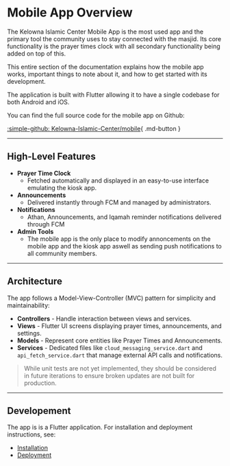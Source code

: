 # Mobile App Overview

The Kelowna Islamic Center Mobile App is the most used app and the primary tool the community uses to stay connected with the masjid. Its core functionality is the prayer times clock with all secondary functionality being added on top of this.

This entire section of the documentation explains how the mobile app works, important things to note about it, and how to get started with its development.

The application is built with Flutter allowing it to have a single codebase for both Android and iOS.

You can find the full source code for the mobile app on Github:

[:simple-github: Kelowna-Islamic-Center/mobile](https://github.com/Kelowna-Islamic-Center/mobile){ .md-button }

---

## High-Level Features

- **Prayer Time Clock**
    - Fetched automatically and displayed in an easy-to-use interface emulating the kiosk app.
- **Announcements**
    - Delivered instantly through FCM and managed by administrators.
- **Notifications**
    - Athan, Announcements, and Iqamah reminder notifications delivered through FCM
- **Admin Tools**
    - The mobile app is the only place to modify annoncements on the mobile app and the kiosk app aswell as sending push notifications to all community members.

---

## Architecture

The app follows a Model-View-Controller (MVC) pattern for simplicity and maintainability:  

- **Controllers** - Handle interaction between views and services.  
- **Views** - Flutter UI screens displaying prayer times, announcements, and settings.  
- **Models** - Represent core entities like Prayer Times and Announcements.  
- **Services** - Dedicated files like `cloud_messaging_service.dart` and `api_fetch_service.dart` that manage external API calls and notifications.  

> While unit tests are not yet implemented, they should be considered in future iterations to ensure broken updates are not built for production.  

---

## Developement

The app is is a Flutter application.
For installation and deployment instructions, see:

- [Installation](./development/installation.md)  
- [Deployment](./development/building.md.md)  
